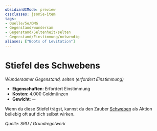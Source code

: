 ```yaml
---
obsidianUIMode: preview
cssclasses: json5e-item
tags:
- Quelle/5e/DMG
- Gegenstand/wundersam
- Gegenstand/Seltenheit/selten
- Gegenstand/Einstimmung/notwendig
aliases: ["Boots of Levitation"]
---
```

# Stiefel des Schwebens
*Wundersamer Gegenstand, selten (erfordert Einstimmung)*  

- **Eigenschaften**: Erfordert Einstimmung
- **Kosten**: 4.000 Goldmünzen
- **Gewicht**: ⏤

Wenn du diese Stiefel trägst, kannst du den Zauber [Schweben](../Zauber/Schweben.md) als Aktion beliebig oft auf dich selbst wirken.

*Quelle: SRD / Grundregelwerk*